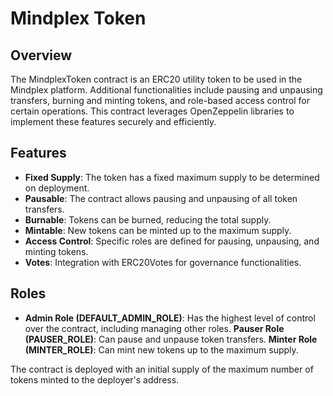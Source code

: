 # Mindplex Token
## Overview
The MindplexToken contract is an ERC20 utility token to be used in the Mindplex platform. Additional functionalities include pausing and unpausing transfers, burning and minting tokens, and role-based access control for certain operations. This contract leverages OpenZeppelin libraries to implement these features securely and efficiently.

## Features
- **Fixed Supply**: The token has a fixed maximum supply to be determined on deployment.
- **Pausable**: The contract allows pausing and unpausing of all token transfers.
- **Burnable**: Tokens can be burned, reducing the total supply.
- **Mintable**: New tokens can be minted up to the maximum supply.
- **Access Control**: Specific roles are defined for pausing, unpausing, and minting tokens.
- **Votes**: Integration with ERC20Votes for governance functionalities.
## Roles
- **Admin Role (DEFAULT_ADMIN_ROLE)**: Has the highest level of control over the contract, including managing other roles.
**Pauser Role (PAUSER_ROLE)**: Can pause and unpause token transfers.
**Minter Role (MINTER_ROLE)**: Can mint new tokens up to the maximum supply.

The contract is deployed with an initial supply of the maximum number of tokens minted to the deployer's address.

